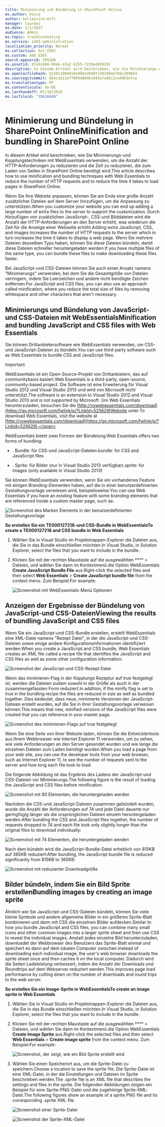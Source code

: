 ```yaml
---
title: Minimierung und Bündelung in SharePoint Online
ms.author: kvice
author: kelleyvice-msft
manager: laurawi
ms.date: 3/1/2017
audience: Admin
ms.topic: troubleshooting
ms.service: o365-administration
localization_priority: Normal
ms.collection: Ent_O365
ms.custom: Adm_O365
search.appverid: SPO160
ms.assetid: 87a52468-994e-43a2-b155-7229ed659291
description: In diesem Artikel wird beschrieben, wie Sie Minimierungs-und Kopplungstechniken mit WebEssentials verwenden, um die Anzahl der HTTP-Anforderungen zu reduzieren und die Zeit zu reduzieren, die zum Laden von Seiten in SharePoint Online benötigt wird.
ms.openlocfilehash: 823011894019e9602d949f1301994d79dc209664
ms.sourcegitcommit: 6b4c3a11ef7000480463d43a7a4bc2ced063efce
ms.translationtype: MT
ms.contentlocale: de-DE
ms.lasthandoff: 07/10/2019
ms.locfileid: "35616848"
---
```

# <a name="minification-and-bundling-in-sharepoint-online"></a><span data-ttu-id="912db-103">Minimierung und Bündelung in SharePoint Online</span><span class="sxs-lookup"><span data-stu-id="912db-103">Minification and bundling in SharePoint Online</span></span>

<span data-ttu-id="912db-104">In diesem Artikel wird beschrieben, wie Sie Minimierungs-und Kopplungstechniken mit WebEssentials verwenden, um die Anzahl der HTTP-Anforderungen zu reduzieren und die Zeit zu reduzieren, die zum Laden von Seiten in SharePoint Online benötigt wird.</span><span class="sxs-lookup"><span data-stu-id="912db-104">This article describes how to use minification and bundling techniques with Web Essentials to reduce the number of HTTP requests and to reduce the time it takes to load pages in SharePoint Online.</span></span>
  
<span data-ttu-id="912db-105">Wenn Sie Ihre Website anpassen, können Sie am Ende eine große Anzahl zusätzlicher Dateien auf dem Server hinzufügen, um die Anpassung zu unterstützen.</span><span class="sxs-lookup"><span data-stu-id="912db-105">When you customize your website you can end up adding a large number of extra files to the server to support the customization.</span></span> <span data-ttu-id="912db-106">Durch Hinzufügen von zusätzlichen JavaScript-, CSS-und Bilddateien wird die Anzahl der HTTP-Anforderungen an den Server erhöht, was wiederum die Zeit für die Anzeige einer Webseite erhöht.</span><span class="sxs-lookup"><span data-stu-id="912db-106">Adding extra JavaScript, CSS, and images increases the number of HTTP requests to the server which in turn increases the time it takes to display a web page.</span></span> <span data-ttu-id="912db-107">Wenn Sie mehrere Dateien desselben Typs haben, können Sie diese Dateien bündeln, damit diese Dateien schneller heruntergeladen werden.</span><span class="sxs-lookup"><span data-stu-id="912db-107">If you have multiple files of the same type, you can bundle these files to make downloading these files faster.</span></span>
  
<span data-ttu-id="912db-108">Bei JavaScript-und CSS-Dateien können Sie auch einen Ansatz namens "Minimierungs" verwenden, bei dem Sie die Gesamtgröße von Dateien verringern, indem Sie Leerzeichen und andere nicht benötigte Zeichen entfernen.</span><span class="sxs-lookup"><span data-stu-id="912db-108">For JavaScript and CSS files, you can also use an approach called minification, where you reduce the total size of files by removing whitespace and other characters that aren't necessary.</span></span>
  
## <a name="minification-and-bundling-javascript-and-css-files-with-web-essentials"></a><span data-ttu-id="912db-109">Minimierungs und Bündelung von JavaScript-und CSS-Dateien mit WebEssentials</span><span class="sxs-lookup"><span data-stu-id="912db-109">Minification and bundling JavaScript and CSS files with Web Essentials</span></span>

<span data-ttu-id="912db-110">Sie können Drittanbietersoftware wie WebEssentials verwenden, um CSS-und JavaScript-Dateien zu bündeln.</span><span class="sxs-lookup"><span data-stu-id="912db-110">You can use third-party software such as Web Essentials to bundle CSS and JavaScript files.</span></span>
  
> [!IMPORTANT]
> <span data-ttu-id="912db-111">WebEssentials ist ein Open-Source-Projekt von Drittanbietern, das auf communitybasis basiert.</span><span class="sxs-lookup"><span data-stu-id="912db-111">Web Essentials is a third-party, open-source, community-based project.</span></span> <span data-ttu-id="912db-112">Die Software ist eine Erweiterung für Visual Studio 2012 und Visual Studio 2013 und wird von Microsoft nicht unterstützt.</span><span class="sxs-lookup"><span data-stu-id="912db-112">The software is an extension to Visual Studio 2012 and Visual Studio 2013 and is not supported by Microsoft.</span></span> <span data-ttu-id="912db-113">Um Web Essentials herunterzuladen, besuchen Sie die [http://vswebessentials.com/download](https://go.microsoft.com/fwlink/p/?LinkId=525629)Website unter.</span><span class="sxs-lookup"><span data-stu-id="912db-113">To download Web Essentials, visit the website at [http://vswebessentials.com/download](https://go.microsoft.com/fwlink/p/?LinkId=525629).</span></span> 
  
<span data-ttu-id="912db-114">WebEssentials bietet zwei Formen der Bündelung:</span><span class="sxs-lookup"><span data-stu-id="912db-114">Web Essentials offers two forms of bundling:</span></span>
  
- <span data-ttu-id="912db-115">. Bundle: für CSS-und JavaScript-Dateien</span><span class="sxs-lookup"><span data-stu-id="912db-115">.bundle: for CSS and JavaScript files</span></span>
    
- <span data-ttu-id="912db-116">. Sprite: für Bilder (nur in Visual Studio 2013 verfügbar)</span><span class="sxs-lookup"><span data-stu-id="912db-116">.sprite: for images (only available in Visual Studio 2013)</span></span>
    
<span data-ttu-id="912db-117">Sie können WebEssentials verwenden, wenn Sie ein vorhandenes Feature mit einigen Branding-Elementen haben, auf die in einer benutzerdefinierten Gestaltungsvorlage verwiesen wird, beispielsweise:</span><span class="sxs-lookup"><span data-stu-id="912db-117">You can use Web Essentials if you have an existing feature with some branding elements that are referenced inside a custom master page, such as:</span></span>
  
![Screenshot des Marken Elements in der benutzerdefinierten Gestaltungsvorlage](media/3a6eba36-973d-482b-8556-a9394b8ba19f.png)
  
 <span data-ttu-id="912db-119">**So erstellen Sie ein TE000127218-und CSS-Bundle in WebEssentials**</span><span class="sxs-lookup"><span data-stu-id="912db-119">**To create a TE000127218 and CSS bundle in Web Essentials**</span></span>
  
1. <span data-ttu-id="912db-120">Wählen Sie in Visual Studio im Projektmappen-Explorer die Dateien aus, die Sie in das Bundle einschließen möchten.</span><span class="sxs-lookup"><span data-stu-id="912db-120">In Visual Studio, in Solution Explorer, select the files that you want to include in the bundle.</span></span>
    
2. <span data-ttu-id="912db-121">Klicken Sie mit der rechten Maustaste auf die ausgewählten \*\*\*\* \> Dateien, und wählen Sie dann im Kontextmenü die Option WebEssentials **Create JavaScript Bundle File** aus.</span><span class="sxs-lookup"><span data-stu-id="912db-121">Right-click the selected files and then select **Web Essentials** \> **Create JavaScript bundle file** from the context menu.</span></span> <span data-ttu-id="912db-122">Zum Beispiel:</span><span class="sxs-lookup"><span data-stu-id="912db-122">For example:</span></span> 
    
    ![Screenshot mit WebEssentials-Menü Optionen](media/41aac84c-4538-4f78-b454-46e651f868a3.png)
  
## <a name="viewing-the-results-of-bundling-javascript-and-css-files"></a><span data-ttu-id="912db-124">Anzeigen der Ergebnisse der Bündelung von JavaScript-und CSS-Dateien</span><span class="sxs-lookup"><span data-stu-id="912db-124">Viewing the results of bundling JavaScript and CSS files</span></span>

<span data-ttu-id="912db-125">Wenn Sie ein JavaScript-und CSS-Bundle erstellen, erstellt WebEssentials eine XML-Datei namens "Rezept Datei", in der die JavaScript-und CSS-Dateien sowie einige andere Konfigurationsinformationen identifiziert werden:</span><span class="sxs-lookup"><span data-stu-id="912db-125">When you create a JavaScript and CSS bundle, Web Essentials creates an XML file called a recipe file that identifies the JavaScript and CSS files as well as some other configuration information:</span></span> 
  
![Screenshot der JavaScript-und CSS-Rezept Datei](media/7ba891f8-52d8-467b-a0f6-b062dd1137a4.png)
  
<span data-ttu-id="912db-127">Wenn das minimieren-Flag in der Kopplungs Rezeptur auf true festgelegt ist, werden die Dateien zudem sowohl in der Größe als auch in der zusammengefassten Form reduziert.</span><span class="sxs-lookup"><span data-stu-id="912db-127">In addition, if the minify flag is set to true in the bundling recipe the files are reduced in size as well as bundled together.</span></span> <span data-ttu-id="912db-128">Dies bedeutet, dass neue, minimierte Versionen der JavaScript-Dateien erstellt wurden, auf die Sie in ihrer Gestaltungsvorlage verweisen können.</span><span class="sxs-lookup"><span data-stu-id="912db-128">This means that new, minified versions of the JavaScript files were created that you can reference in your master page.</span></span>
  
![Screenshot des minimieren-Flags auf true festgelegt](media/50523af2-6412-4117-ac3d-5bd26f6d562e.png)
  
<span data-ttu-id="912db-130">Wenn Sie eine Seite von Ihrer Website laden, können Sie die Entwicklertools aus Ihrem Webbrowser wie Internet Explorer 11 verwenden, um zu sehen, wie viele Anforderungen an den Server gesendet wurden und wie lange die einzelnen Dateien zum Laden benötigt wurden.</span><span class="sxs-lookup"><span data-stu-id="912db-130">When you load a page from your web site, you can use the developer tools from your web browser, such as Internet Explorer 11, to see the number of requests sent to the server and how long each file took to load.</span></span>
  
<span data-ttu-id="912db-131">Die folgende Abbildung ist das Ergebnis des Ladens der JavaScript-und CSS-Dateien vor Minimierungs.</span><span class="sxs-lookup"><span data-stu-id="912db-131">The following figure is the result of loading the JavaScript and CSS files before minification.</span></span>
  
![Screenshot mit 80 Elementen, die heruntergeladen werden](media/e2df3912-1923-46e6-8cf2-3015a31554e1.png)
  
<span data-ttu-id="912db-133">Nachdem die CSS-und JavaScript-Dateien zusammen gebündelt wurden, wurde die Anzahl der Anforderungen auf 74 und jede Datei dauerte nur geringfügig länger als die ursprünglichen Dateien einzeln heruntergeladen werden:</span><span class="sxs-lookup"><span data-stu-id="912db-133">After bundling the CSS and JavaScript files together, the number of requests dropped to 74 and each file took only slightly longer than the original files to download individually:</span></span>
  
![Screenshot mit 74 Elementen, die heruntergeladen werden](media/686c4387-70e8-4a74-9d45-059f33a91184.png)
  
<span data-ttu-id="912db-135">Nach dem bündeln wird die JavaScript-Bundle-Datei erheblich von 815KB auf 365KB reduziert:</span><span class="sxs-lookup"><span data-stu-id="912db-135">After bundling, the JavaScript bundle file is reduced significantly from 815KB to 365KB:</span></span>
  
![Screenshot mit reduzierter Downloadgröße](media/5e7dbd98-faff-4f68-b320-108fb252e395.png)
  
## <a name="bundling-images-by-creating-an-image-sprite"></a><span data-ttu-id="912db-137">Bilder bündeln, indem Sie ein Bild Sprite erstellen</span><span class="sxs-lookup"><span data-stu-id="912db-137">Bundling images by creating an image sprite</span></span>

<span data-ttu-id="912db-138">Ähnlich wie Sie JavaScript-und CSS-Dateien bündeln, können Sie viele kleine Symbole und andere allgemeine Bilder in ein größeres Sprite-Blatt kombinieren und dann mit CSS die einzelnen Bilder aufdecken.</span><span class="sxs-lookup"><span data-stu-id="912db-138">Similar to how you bundle JavaScript and CSS files, you can combine many small icons and other common images into a larger sprite sheet and then use CSS to reveal the individual images.</span></span> <span data-ttu-id="912db-139">Anstatt jedes einzelne Bild herunterzuladen, downloadet der Webbrowser des Benutzers das Sprite-Blatt einmal und speichert es dann auf dem lokalen Computer zwischen.</span><span class="sxs-lookup"><span data-stu-id="912db-139">Instead of downloading each individual image, the user's web browser downloads the sprite sheet once and then caches it on the local computer.</span></span> <span data-ttu-id="912db-140">Dadurch wird die Seiten Ladeleistung verbessert, indem die Anzahl der Downloads und Roundtrips auf dem Webserver reduziert werden.</span><span class="sxs-lookup"><span data-stu-id="912db-140">This improves page load performance by cutting down on the number of downloads and round trips to the web server.</span></span>
  
 <span data-ttu-id="912db-141">**So erstellen Sie ein Image-Sprite in WebEssentials**</span><span class="sxs-lookup"><span data-stu-id="912db-141">**To create an image sprite in Web Essentials**</span></span>
  
1. <span data-ttu-id="912db-142">Wählen Sie in Visual Studio im Projektmappen-Explorer die Dateien aus, die Sie in das Bundle einschließen möchten.</span><span class="sxs-lookup"><span data-stu-id="912db-142">In Visual Studio, in Solution Explorer, select the files that you want to include in the bundle.</span></span>
    
2. <span data-ttu-id="912db-143">Klicken Sie mit der rechten Maustaste auf die ausgewählten \*\*\*\* \> Dateien, und wählen Sie dann im Kontextmenü die Option WebEssentials **Create Image Sprite** aus.</span><span class="sxs-lookup"><span data-stu-id="912db-143">Right-click the selected files and then select **Web Essentials** \> **Create image sprite** from the context menu.</span></span> <span data-ttu-id="912db-144">Zum Beispiel:</span><span class="sxs-lookup"><span data-stu-id="912db-144">For example:</span></span> 
    
    ![Screenshot, der zeigt, wie ein Bild Sprite erstellt wird](media/de0fe741-4ef7-4e3b-bafa-ef9f4822dac6.png)
  
3. <span data-ttu-id="912db-146">Wählen Sie einen Speicherort aus, um die Sprite-Datei zu speichern.</span><span class="sxs-lookup"><span data-stu-id="912db-146">Choose a location to save the sprite file.</span></span> <span data-ttu-id="912db-147">Die Sprite-Datei ist eine XML-Datei, in der die Einstellungen und Dateien im Sprite beschrieben werden.</span><span class="sxs-lookup"><span data-stu-id="912db-147">The .sprite file is an XML file that describes the settings and files in the sprite.</span></span> <span data-ttu-id="912db-148">Die folgenden Abbildungen zeigen ein Beispiel für eine Sprite-PNG-Datei und die zugehörige Sprite-XML-Datei.</span><span class="sxs-lookup"><span data-stu-id="912db-148">The following figures show an example of a sprite PNG file and its corresponding .sprite XML file.</span></span>
    
    ![Screenshot einer Sprite-Datei](media/0876bb2a-d1b9-4169-8e95-9c290d628d90.png)
  
    ![Screenshot der Sprite-XML-Datei](media/d1f94776-280d-4d56-abb5-384f145d9989.png)
  

